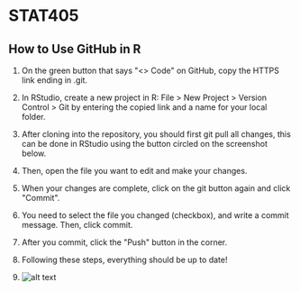 # STAT405

## How to Use GitHub in R

1.  On the green button that says "\<\> Code" on GitHub, copy the HTTPS link ending in .git.

2.  In RStudio, create a new project in R: File \> New Project \> Version Control \> Git by entering the copied link and a name for your local folder.

3.  After cloning into the repository, you should first git pull all changes, this can be done in RStudio using the button circled on the screenshot below.

4.  Then, open the file you want to edit and make your changes.

5.  When your changes are complete, click on the git button again and click "Commit".

6.  You need to select the file you changed (checkbox), and write a commit message. Then, click commit.

7.  After you commit, click the "Push" button in the corner.

8.  Following these steps, everything should be up to date!

9.  ![alt text]([https://github.com/bshoots17/STAT405/blob/main/images/Screenshot%202025-02-18%20at%205.01.05%E2%80%AFPM.png])
